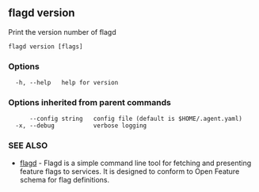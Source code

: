 <!-- markdownlint-disable-file -->
## flagd version

Print the version number of flagd

```
flagd version [flags]
```

### Options

```
  -h, --help   help for version
```

### Options inherited from parent commands

```
      --config string   config file (default is $HOME/.agent.yaml)
  -x, --debug           verbose logging
```

### SEE ALSO

* [flagd](flagd)	 - Flagd is a simple command line tool for fetching and presenting feature flags to services. It is designed to conform to Open Feature schema for flag definitions.

